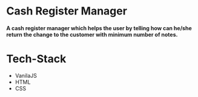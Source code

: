 # Cash Register Manager

#### A cash register manager which helps the user by telling how can he/she return the change to the customer with minimum number of notes.

# Tech-Stack

- VanilaJS
- HTML
- CSS
